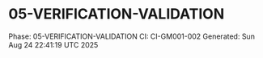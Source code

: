 # 05-VERIFICATION-VALIDATION
Phase: 05-VERIFICATION-VALIDATION
CI: CI-GM001-002
Generated: Sun Aug 24 22:41:19 UTC 2025
